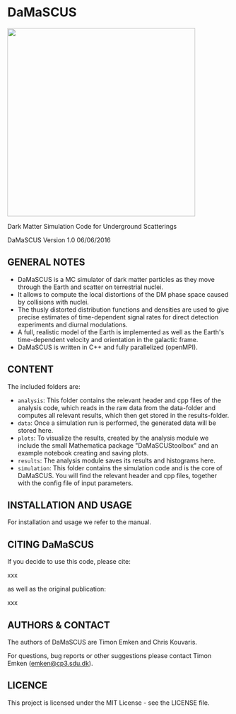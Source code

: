 # DaMaSCUS

<img src="https://cloud.githubusercontent.com/assets/29034913/26834962/4092f75c-4ad7-11e7-86db-a359734ea2ef.png" width="425">

Dark Matter Simulation Code for Underground Scatterings

DaMaSCUS Version 1.0 06/06/2016

## GENERAL NOTES

- DaMaSCUS is a MC simulator of dark matter particles as they move through the Earth and scatter on terrestrial nuclei. 
- It allows to compute the local distortions of the DM phase space caused by collisions with nuclei. 
- The thusly distorted distribution functions and densities are used to give precise estimates of time-dependent signal rates for direct detection experiments and diurnal modulations.
- A full, realistic model of the Earth is implemented as well as the Earth's time-dependent velocity and orientation in the galactic frame.
- DaMaSCUS is written in C++ and fully parallelized (openMPI).

## CONTENT

The included folders are:

- `analysis`: This folder contains the relevant header and cpp files of the analysis code, which reads in the raw data from the data-folder and computes all relevant results, which then get stored in the results-folder.
- `data`: Once a simulation run is performed, the generated data will be stored here.
- `plots`: To visualize the results, created by the analysis module we include the small Mathematica package "DaMaSCUStoolbox" and an example notebook creating and saving plots.
- `results`: The analysis module saves its results and histograms here.
- `simulation`: This folder contains the simulation code and is the core of DaMaSCUS. You will find the relevant header and cpp files, together with the config file of input parameters.


## INSTALLATION AND USAGE

For installation and usage we refer to the manual.

## CITING DaMaSCUS

If you decide to use this code, please cite:

xxx

as well as the original publication:

xxx

## AUTHORS & CONTACT

The authors of DaMaSCUS are Timon Emken and Chris Kouvaris.

For questions, bug reports or other suggestions please contact Timon Emken (emken@cp3.sdu.dk).


## LICENCE

This project is licensed under the MIT License - see the LICENSE file.
